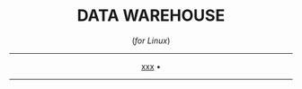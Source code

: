 <div align="center">
    
# DATA WAREHOUSE
(*for Linux*)
<hr />

[xxx](#docker-general-info) •


</div>

<hr />
<br>